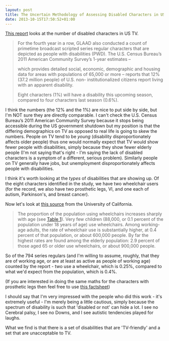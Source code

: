 ```yaml
---
layout: post
title: The Uncertain Methodology of Assessing Disabled Characters in US TV
date: 2013-10-15T17:50:52+01:00
---
```


[This report](http://www.glaad.org/files/2013WWATV.pdf) looks at the number of disabled characters in US TV. 

> For the fourth year in a row, GLAAD also conducted a count of primetime broadcast scripted series regular characters that are depicted as people with disabilities (PWD). The U.S. Census Bureau’s 2011 American Community Survey’s 1-year estimates –
> 
> which provides detailed social, economic, demographic and housing data for areas with populations of 65,000 or more – reports that 12% (37.2 million people) of U.S. non- institutionalized citizens report living with an apparent disability.
> 
> Eight characters (1%) will have a disability this upcoming season, compared to four characters last season (0.6%).

I think the numbers (the 12% and the 1%) are nice to put side by side, but I'm NOT sure they are directly comparable. I can't check the U.S. Census Bureau’s 2011 American Community Survey because it stops being accessible during the US government shutdown but my position is that the differing demographics on TV as opposed to real life is going to skew the numbers. People on TV tend to be *young* (disability disproportionately affects older people) thus one would normally expect that TV would show fewer people with disabilities, simply because they show fewer elderly people (I'm not saying that's right - I'm saying the lack of disabled characters is a symptom of a different, serious problem). Similarly people on TV generally have jobs, but unemployment disproportionately affects people with disabilities.

I think it's worth looking at the *types* of disabilities that are showing up. Of the eight characters identified in the study, we have two wheelchair users (for the record, we also have two prosthetic legs, VI, and one each of autism, Parkinson's, and breast cancer).

Now let's look at [this source](http://dsc.ucsf.edu/publication.php) from the University of California.

> The proportion of the population using wheelchairs increases sharply with age (see [Table 1](http://dsc.ucsf.edu/table.php?pub_id=1&section_id=1&table_id=1)). Very few children (88,000, or 0.1 percent of the population under 18 years of age) use wheelchairs. Among working-age adults, the rate of wheelchair use is substantially higher, at 0.4 percent of that population, or about 600,000 people. By far the highest rates are found among the elderly population: 2.9 percent of those aged 65 or older use wheelchairs, or about 900,000 people.

So of the 794 series regulars (and I'm willing to assume, roughly, that they are of working age, or are at least as active as people of working age) counted by the report - two use a wheelchair, which is 0.25%, compared to what we'd expect from the population, which is 0.4%. 

(If you are interested in doing the same maths for the characters with prosthetic legs then feel free to use [this factsheet](http://www.amputee-coalition.org/fact_sheets/amp_stats_cause.html))

I should say that I'm very impressed with the people who did this work - it's extremely useful - I'm merely being a little cautious, simply because the spectrum of disability is such that 'disabled or not' can hide a lot. I see no Cerebral palsy, I see no Downs, and  I see autistic tendencies played for laughs.

What we find is that there is a set of disabilities that are 'TV-friendly' and a set that are unacceptable to TV. 

